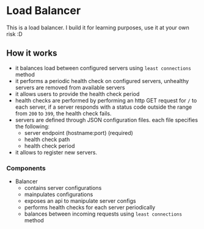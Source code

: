 # Load Balancer

This is a load balancer. I build it for learning purposes, use it at your own risk :D

## How it works

- it balances load between configured servers using `least connections` method
- it performs a periodic health check on configured servers, unhealthy servers are removed from available servers
- it allows users to provide the health check period
- health checks are performed by performing an http GET request for `/` to each server, if a server responds with a status code outside the range from `200` to `399`, the health check fails.
- servers are defined through JSON configuration files. each file specifies the following:
  - server endpoint (hostname:port) (required)
  - health check path
  - health check period
- it allows to register new servers.

### Components

- Balancer
  - contains server configurations
  - mainpulates configurations
  - exposes an api to manipulate server configs
  - performs health checks for each server periodically
  - balances between incoming requests using `least connections` method
